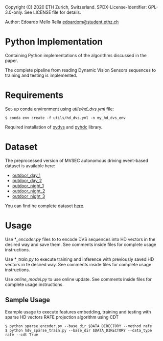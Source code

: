 Copyright (C) 2020 ETH Zurich, Switzerland. 
SPDX-License-Identifier: GPL-3.0-only.
See LICENSE file for details.

Author: Edoardo Mello Rella <edoardom@student.ethz.ch>

# Python Implementation

Containing Python implementations of the algorithms discussed in the paper.

The complete pipeline from reading Dynamic Vision Sensors sequences to training and testing is implemented.

# Requirements

Set-up conda environment using *utils/hd_dvs.yml* file: 

`$ conda env create -f utils/hd_dvs.yml -n my_hd_dvs_env`

Required installation of [pydvs](https://github.com/better-flow/pydvs) and [pyhdc](https://github.com/ncos/pyhdc) library.

# Dataset

The preprocessed version of MVSEC autonomous driving event-based dataset is available here:

* [outdoor_day_1](https://drive.google.com/file/d/1cLks_SqnLbqSHRwPWOJn2tuRj4pasAay/view)
* [outdoor_day_2](https://drive.google.com/file/d/1rBj6gkgCSMTXO1rWs4--AF-4jwdXxFPq/view?usp=sharing)
* [outdoor_night_1](https://drive.google.com/file/d/158ZHB1NsX3Al7_59BUPVfCIUKOb09kL3/view?usp=sharing)
* [outdoor_night_2](https://drive.google.com/file/d/1Aq5SDZmQdA3GbN6lJiiJxVOQdHVpbIRW/view?usp=sharing)
* [outdoor_night_3](https://drive.google.com/file/d/1nYHvRaLmhQkCaMo6Q7LMgDOlybIyKYII/view?usp=sharing)

You can find he complete dataset [here](https://daniilidis-group.github.io/mvsec/).

# Usage

Use **_encoder.py* files to to encode DVS sequences into HD vectors in the desired way and save them. See comments inside files for complete usage instructions.

Use **_train.py* to execute training and inference with previously saved HD vectors in te desired way. See comments inside files for complete usage instructions.

Use *online_model.py* to use online update. See comments inside files for complete usage instructions.

## Sample Usage

Example usage to execute features embedding, training and testing with sparse HD vectors RAFE projection algorithm using CDT

```
$ python sparse_encoder.py --base_dir $DATA_DIRECTORY --method rafe
$ python hdv_sparse_train.py --base_dir $DATA_DIRECTORY --data_type rafe --cdt True
```
